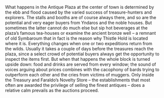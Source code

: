 What happens in the Antique Plaza at the center of town is determined by the ebb and flood caused by the varied success of treasure-hunters and explorers. The stalls and booths are of course always there, and so are the potential and very eager buyers from Yndaros and the noble houses. But sometimes the latter cannot do much else but sip hot beverages at the plaza’s famous tea-houses or examine the ancient bronze well – a remnant of old Symbaroum that in fact is the reason why Thistle Hold is located where it is.
Everything changes when one or two expeditions return from the wilds. Usually it takes a couple of days before the treasures reach the plaza, since a select crowd of potential buyers always get the opportunity to inspect the items first. But when that happens the whole block is turned upside down: food and drinks are served from every window; the sound of voices arguing about prices combines with the cacophony of bards trying to outperform each other and the cries from victims of muggers. Only inside the Treasury and Faraldo’s Novelty Store – the establishments that most often are awarded the privilege of selling the finest antiques – does a relative calm prevails as the auctions proceed.